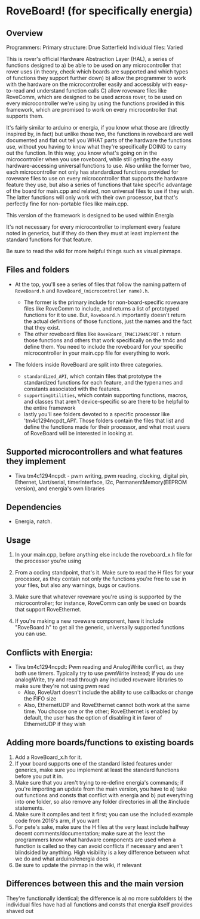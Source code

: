 # RoveBoard! (for specifically energia)

## Overview
Programmers: 
Primary structure: Drue Satterfield 
Individual files: Varied

This is rover's official Hardware Abstraction Layer (HAL), a series of functions designed to a) be able to be used on any microcontroller that rover uses (in theory, check which boards are supported and which types of functions they support further down) b) allow the programmer to work with the hardware on the microcontroller easily and accessibly with easy-to-read and understand function calls C) allow roveware files like RoveComm, which are designed to be used across rover, to be used on every microcontroller we're using by using the functions provided in this framework, which are promised to work on every microcontroller that supports them.

It's fairly similar to arduino or energia, if you know what those are (directly inspired by, in fact) but unlike those two, the functions in roveboard are well documented and flat out tell you WHAT parts of the hardware the functions use, without you having to know what they're specifically DOING to carry out the function. In this way, you know what's going on in the microcontroller when you use roveboard, while still getting the easy hardware-accessing universal functions to use. Also unlike the former two, each microcontroller not only has standardized functions provided for roveware files to use on every microcontroller that supports the hardware feature they use, but also a series of functions that take specific advantage of the board for main.cpp and related, non universal files to use if they wish. The latter functions will only work with their own processor, but that's perfectly fine for non-portable files like main.cpp.

This version of the framework is designed to be used within Energia

It's not necessary for every microcontroller to implement every feature noted in generics, but if they do then they must at least implement the standard functions for that feature.

Be sure to read the wiki for more helpful things such as visual pinmaps.

## Files and folders
* At the top, you'll see a series of files that follow the naming pattern of `RoveBoard.h` and `RoveBoard_(microcontroller name).h`. 
  - The former is the primary include for non-board-specific roveware files like RoveComm to include, and returns a list of prototyped functions for it to use. But, `Roveboard.h` importantly doesn't return the actual definitions of those functions, just the names and the fact that they exist. 
  - The other roveboard files like `RoveBoard_TM4C1294NCPDT.h` return those functions and others that work specifically on the tm4c and define them. You need to include the roveboard for your specific microcontroller in your main.cpp file for everything to work.

* The folders inside RoveBoard are split into three categories. 
  - `standardized_API`, which contain files that prototype the standardized functions for each feature, and the typenames and constants associated with the features.
  - `supportingUtilities`, which contain supporting functions, macros, and classes that aren't device-specific so are there to be helpful to the entire framework 
  - lastly you'll see folders devoted to a specific processor like 'tm4c1294ncpdt_API'. Those folders contain the files that list and define the functions made for their processor, and what most users of RoveBoard will be interested in looking at.

## Supported microcontrollers and what features they implement
* Tiva tm4c1294ncpdt - pwm writing, pwm reading, clocking, digital pin, Ethernet, Uart/serial, timerInterface, I2c, PermanentMemory(EEPROM version), and energia's own libraries

## Dependencies
* Energia, natch.

## Usage
1) In your main.cpp, before anything else include the roveboard_x.h file for the processor you're using
2) From a coding standpoint, that's it. Make sure to read the H files for your processor, as they contain not only the functions you're free to use in your files, but also any warnings, bugs or cautions.
3) Make sure that whatever roveware you're using is supported by the microcontroller; for instance, RoveComm can only be used on boards that support RoveEthernet.

99) If you're making a new roveware component, have it include "RoveBoard.h" to get all the generic, universally supported functions you can use.

## Conflicts with Energia:
* Tiva tm4c1294ncpdt: Pwm reading and AnalogWrite conflict, as they both use timers. Typically try to use pwmWrite instead; if you do use analogWrite, try and read through any included roveware libraries to make sure they're not using pwm read
  - Also, RoveUart doesn't include the ability to use callbacks or change the FIFO size
  - Also, EthernetUDP and RoveEthernet cannot both work at the same time. You choose one or the other; RoveEthernet is enabled by   default, the user has the option of disabling it in favor of EthernetUDP if they wish
  

## Adding more boards/functions to existing boards
1) Add a RoveBoard_x.h for it. 
2) If your board supports one of the standard listed features under generics, make sure you implement at least the standard functions before you put it in.
3) Make sure that you aren't trying to re-define energia's commands; if you're importing an update from the main version, you have to a) take out functions and consts that conflict with energia and b) put everything into one folder, so also remove any folder directories in all the #include statements.
4) Make sure it compiles and test it first; you can use the included example code from 2016's arm, if you want
5) For pete's sake, make sure the H files at the very least include halfway decent comments/documentation; make sure at the least the programmers know what hardware components are used when a function is called so they can avoid conflicts if necessary and aren't blindsided by anything. High visibility is a key difference between what we do and what arduino/energia does
6) Be sure to update the pinmap in the wiki, if relevant

## Differences between this and the main version
They're functionally identical; the difference is a) no more subfolders b) the individual files have had all functions and consts that energia itself provides shaved out
